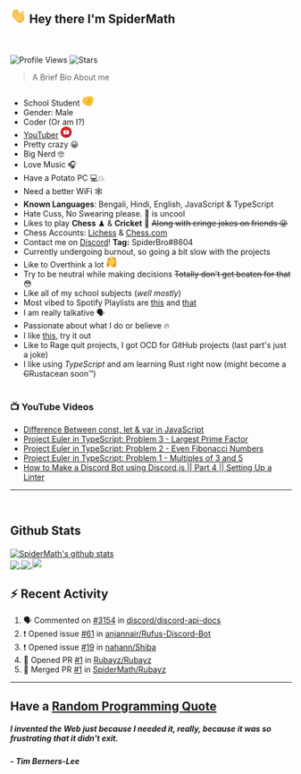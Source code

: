 ## <img src="/Assets/Hi.gif" width=29px> **Hey there I'm SpiderMath**
<br><br>
![Profile Views](https://komarev.com/ghpvc/?username=SpiderMath)
![Stars](https://img.shields.io/github/stars/SpiderMath?style=social)

> A Brief Bio About me
- School Student <img src="/Assets/Like.gif" width=20px>
- Gender: Male
- Coder (Or am I?)
- [YouTuber](https://youtube.com/channel/UCuQvyfLaZOG4bPwEvqSYCLg) <img src="/Assets/Youtube.png" width=20px>
- Pretty crazy 😀 
- Big Nerd 🤓 
- Love Music 🎧
- Have a Potato PC 💻💥
- Need a better WiFi 🕸 
- **Known Languages**: Bengali, Hindi, English, JavaScript & TypeScript
- Hate Cuss, No Swearing please. 🤬 is uncool
- Likes to play **Chess** ♟ & **Cricket** 🏏  ~~Along with cringe jokes on friends 😜~~
- Chess Accounts: [Lichess](https://lichess.org/@/RishiMath) & [Chess.com](https://www.chess.com/member/RishiMath)
- Contact me on [Discord](https://discord.com)! **Tag:** SpiderBro#8604
- Currently undergoing burnout, so going a bit slow with the projects
- Like to Overthink a lot <img src="/Assets/ThinkFast.gif" width=20px>
- Try to be neutral while making decisions ~~Totally don't get beaten for that~~ 😳 
- Like all of my school subjects (*well mostly*)
- Most vibed to Spotify Playlists are [this](https://open.spotify.com/playlist/6wnRrX8vCYChQ0fxoZzNdt?si=1f1c906cb6054dfb) and [that](https://open.spotify.com/playlist/2NWCskHFEnpT3m7QbGvD7N?si=6ec85d3dd62d4838)
- I am really talkative 🗣 
- Passionate about what I do or believe 🔥 
- I like [this](https://ncase.me/trust/), try it out 
- Like to Rage quit projects, I got OCD for GitHub projects (last part's just a joke)
- I like using *TypeScript* and am learning Rust right now (might become a ~~C~~Rustacean soon™)
<br><br>

### 📺 YouTube Videos
<!-- YOUTUBE:START -->
- [Difference Between const, let & var in JavaScript](https://www.youtube.com/watch?v=9wuZGoOxg9M)
- [Project Euler in TypeScript: Problem 3 - Largest Prime Factor](https://www.youtube.com/watch?v=DaDziQ4ZRvw)
- [Project Euler in TypeScript: Problem 2 - Even Fibonacci Numbers](https://www.youtube.com/watch?v=oIsm-KtBW4s)
- [Project Euler in TypeScript: Problem 1 - Multiples of 3 and 5](https://www.youtube.com/watch?v=sjkLIrIfRdo)
- [How to Make a Discord Bot using Discord.js || Part 4 || Setting Up a Linter](https://www.youtube.com/watch?v=Sx1i83ghzlg)
<!-- YOUTUBE:END -->
<hr>
<br>

## Github Stats
<a href="https://github.com/anuraghazra/github-readme-stats">
  <img align="center" src="https://github-readme-stats.vercel.app/api?username=SpiderMath&show_icons=true&include_all_commits=true&theme=onedark" alt="SpiderMath's github stats" />
</a>
<br>
<a href="https://github.com/anuraghazra/github-readme-stats">
	<img align="center" src="https://github-readme-stats.vercel.app/api/top-langs/?username=SpiderMath&langs_count=10&theme=onedark">
</a>
<a href="https://github.com/ryo-ma/github-profile-trophy">
	<img align="center" src="https://github-profile-trophy.vercel.app/?username=SpiderMath&theme=onedark&no-bg=true">
</a>
<img src="https://github-readme-streak-stats.herokuapp.com/?user=SpiderMath&theme=slateorange">

## :zap: Recent Activity
<!--START_SECTION:activity-->
1. 🗣 Commented on [#3154](https://github.com/discord/discord-api-docs/issues/3154) in [discord/discord-api-docs](https://github.com/discord/discord-api-docs)
2. ❗️ Opened issue [#61](https://github.com/anjannair/Rufus-Discord-Bot/issues/61) in [anjannair/Rufus-Discord-Bot](https://github.com/anjannair/Rufus-Discord-Bot)
3. ❗️ Opened issue [#19](https://github.com/nahann/Shiba/issues/19) in [nahann/Shiba](https://github.com/nahann/Shiba)
4. 💪 Opened PR [#1](https://github.com/Rubayz/Rubayz/pull/1) in [Rubayz/Rubayz](https://github.com/Rubayz/Rubayz)
5. 🎉 Merged PR [#1](https://github.com/SpiderMath/Rubayz/pull/1) in [SpiderMath/Rubayz](https://github.com/SpiderMath/Rubayz)
<!--END_SECTION:activity-->
<hr>

## Have a [Random Programming Quote](https://github.com/SpiderMath/Random-Programming-Quote-Action)
<!--QUOTE-BOT:start-->
##### <i>I invented the Web just because I needed it, really, because it was so frustrating that it didn't exit.</i><br>
##### - <b>Tim Berners-Lee</b><br>
<!--QUOTE-BOT:end-->
